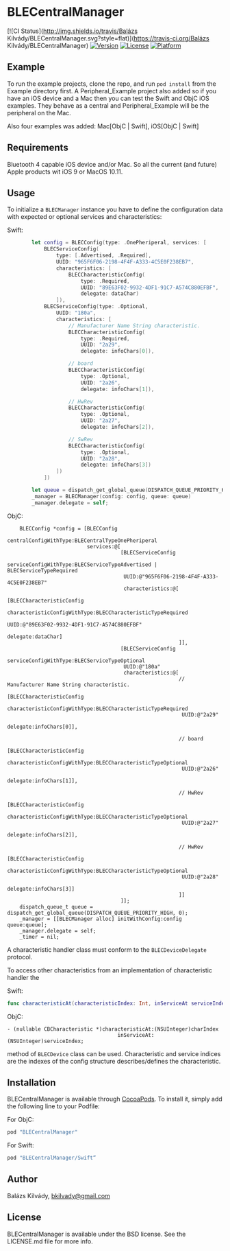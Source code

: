 # BLECentralManager

[![CI Status](http://img.shields.io/travis/Balázs Kilvády/BLECentralManager.svg?style=flat)](https://travis-ci.org/Balázs Kilvády/BLECentralManager)
[![Version](https://img.shields.io/cocoapods/v/BLECentralManager.svg?style=flat)](http://cocoapods.org/pods/BLECentralManager)
[![License](https://img.shields.io/cocoapods/l/BLECentralManager.svg?style=flat)](http://cocoapods.org/pods/BLECentralManager)
[![Platform](https://img.shields.io/cocoapods/p/BLECentralManager.svg?style=flat)](http://cocoapods.org/pods/BLECentralManager)

## Example

To run the example projects, clone the repo, and run `pod install` from the Example directory first. A Peripheral_Example project also added so if you have an iOS device and a Mac then you can test the Swift and ObjC iOS examples. They behave as a central and Peripheral_Example will be the peripheral on the Mac.

Also four examples was added: Mac[ObjC | Swift], iOS[ObjC | Swift]

## Requirements

Bluetooth 4 capable iOS device and/or Mac. So all the current (and future) Apple products wit iOS 9 or MacOS 10.11.

## Usage

To initialize a `BLECManager` instance you have to define the configuration data with expected or optional services and characteristics:

Swift:
```swift
        let config = BLECConfig(type: .OnePheriperal, services: [
            BLECServiceConfig(
                type: [.Advertised, .Required],
                UUID: "965F6F06-2198-4F4F-A333-4C5E0F238EB7",
                characteristics: [
                    BLECCharacteristicConfig(
                        type: .Required,
                        UUID: "89E63F02-9932-4DF1-91C7-A574C880EFBF",
                        delegate: dataChar)
                ]),
            BLECServiceConfig(type: .Optional,
                UUID: "180a",
                characteristics: [
                    // Manufacturer Name String characteristic.
                    BLECCharacteristicConfig(
                        type: .Required,
                        UUID: "2a29",
                        delegate: infoChars[0]),

                    // board
                    BLECCharacteristicConfig(
                        type: .Optional,
                        UUID: "2a26",
                        delegate: infoChars[1]),

                    // HwRev
                    BLECCharacteristicConfig(
                        type: .Optional,
                        UUID: "2a27",
                        delegate: infoChars[2]),

                    // SwRev
                    BLECCharacteristicConfig(
                        type: .Optional,
                        UUID: "2a28",
                        delegate: infoChars[3])
                ])
            ])

        let queue = dispatch_get_global_queue(DISPATCH_QUEUE_PRIORITY_HIGH, 0)
        _manager = BLECManager(config: config, queue: queue)
        _manager.delegate = self;
```

ObjC:
```objc
    BLECConfig *config = [BLECConfig
                          centralConfigWithType:BLECentralTypeOnePheriperal
                          services:@[
                                     [BLECServiceConfig
                                      serviceConfigWithType:BLECServiceTypeAdvertised | BLECServiceTypeRequired
                                      UUID:@"965F6F06-2198-4F4F-A333-4C5E0F238EB7"
                                      characteristics:@[
                                                        [BLECCharacteristicConfig
                                                         characteristicConfigWithType:BLECCharacteristicTypeRequired
                                                         UUID:@"89E63F02-9932-4DF1-91C7-A574C880EFBF"
                                                         delegate:dataChar]
                                                        ]],
                                     [BLECServiceConfig
                                      serviceConfigWithType:BLECServiceTypeOptional
                                      UUID:@"180a"
                                      characteristics:@[
                                                        // Manufacturer Name String characteristic.
                                                        [BLECCharacteristicConfig
                                                         characteristicConfigWithType:BLECCharacteristicTypeRequired
                                                         UUID:@"2a29"
                                                         delegate:infoChars[0]],

                                                        // board
                                                        [BLECCharacteristicConfig
                                                         characteristicConfigWithType:BLECCharacteristicTypeOptional
                                                         UUID:@"2a26"
                                                         delegate:infoChars[1]],

                                                        // HwRev
                                                        [BLECCharacteristicConfig
                                                         characteristicConfigWithType:BLECCharacteristicTypeOptional
                                                         UUID:@"2a27"
                                                         delegate:infoChars[2]],

                                                        // HwRev
                                                        [BLECCharacteristicConfig
                                                         characteristicConfigWithType:BLECCharacteristicTypeOptional
                                                         UUID:@"2a28"
                                                         delegate:infoChars[3]]
                                                        ]]
                                     ]];
    dispatch_queue_t queue = dispatch_get_global_queue(DISPATCH_QUEUE_PRIORITY_HIGH, 0);
    _manager = [[BLECManager alloc] initWithConfig:config queue:queue];
    _manager.delegate = self;
    _timer = nil;
```

A characteristic handler class must conform to the `BLECDeviceDelegate` protocol.

To access other characteristics from an implementation of characteristic handler the

Swift:
```swift
func characteristicAt(characteristicIndex: Int, inServiceAt serviceIndex: Int) -> CBCharacteristic?
```
ObjC:
```objc
- (nullable CBCharacteristic *)characteristicAt:(NSUInteger)charIndex
                                    inServiceAt:(NSUInteger)serviceIndex;
```
method of `BLECDevice` class can be used. Characteristic and service indices are the indexes of the config structure describes/defines the characteristic.

## Installation

BLECentralManager is available through [CocoaPods](http://cocoapods.org). To install
it, simply add the following line to your Podfile:

For ObjC:
```ruby
pod "BLECentralManager"
```

For Swift:
```ruby
pod "BLECentralManager/Swift“
```

## Author

Balázs Kilvády, bkilvady@gmail.com

## License

BLECentralManager is available under the BSD license. See the LICENSE.md file for more info.
